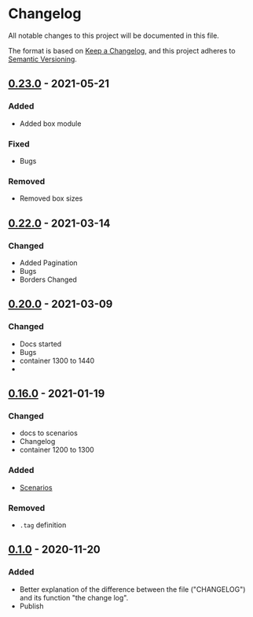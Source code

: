 # Changelog

All notable changes to this project will be documented in this file.

The format is based on [Keep a Changelog](https://keepachangelog.com/en/1.0.0/),
and this project adheres to [Semantic Versioning](https://semver.org/spec/v2.0.0.html).

[0.1.0]: https://www.npmjs.com/package/uipack/v/0.1.1-dev.0
[0.16.0]: https://github.com/sivankanat/uipack/releases/tag/v0.16.0
[0.20.0]: https://github.com/sivankanat/uipack/releases/tag/v0.20.0
[0.22.0]: https://github.com/sivankanat/uipack/releases/tag/v0.22.0
[0.23.0]: https://github.com/sivankanat/uipack/releases/tag/v0.23.0

## [0.23.0] - 2021-05-21

### Added

- Added box module

### Fixed

- Bugs

### Removed

- Removed box sizes

## [0.22.0] - 2021-03-14

### Changed

- Added Pagination
- Bugs
- Borders Changed

## [0.20.0] - 2021-03-09

### Changed

- Docs started
- Bugs
- container 1300 to 1440
-

## [0.16.0] - 2021-01-19

### Changed

- docs to scenarios
- Changelog
- container 1200 to 1300

### Added

- [Scenarios](https://sivankanat.github.io/uipack/scenarios/)

### Removed

- `.tag` definition

## [0.1.0] - 2020-11-20

### Added

- Better explanation of the difference between the file ("CHANGELOG")
  and its function "the change log".
- Publish
